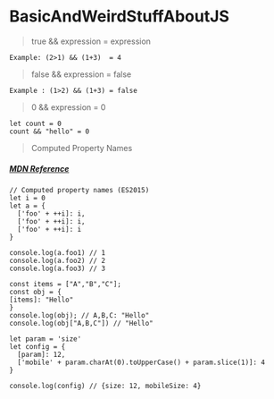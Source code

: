 # BasicAndWeirdStuffAboutJS

> true && expression = expression

``` 
Example: (2>1) && (1+3)  = 4 
```

> false && expression = false

``` 
Example : (1>2) && (1+3) = false
```

> 0 && expression = 0
```
let count = 0
count && "hello" = 0 
```
> Computed Property Names
##### [MDN Reference](https://developer.mozilla.org/en-US/docs/Web/JavaScript/Reference/Operators/Object_initializer#computed_property_names)
```
// Computed property names (ES2015)
let i = 0
let a = {
  ['foo' + ++i]: i,
  ['foo' + ++i]: i,
  ['foo' + ++i]: i
}

console.log(a.foo1) // 1
console.log(a.foo2) // 2
console.log(a.foo3) // 3

const items = ["A","B","C"];
const obj = {
[items]: "Hello"
}
console.log(obj); // A,B,C: "Hello"
console.log(obj["A,B,C"]) // "Hello"

let param = 'size'
let config = {
  [param]: 12,
  ['mobile' + param.charAt(0).toUpperCase() + param.slice(1)]: 4
}

console.log(config) // {size: 12, mobileSize: 4}
```
